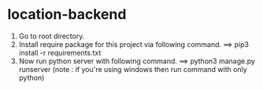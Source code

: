# location-backend

1. Go to root directory.
2. Install require package for this project via following command.
==> pip3 install -r requirements.txt
3. Now run python server with following command.
==> python3 manage.py runserver (note : if you're using windows then run command with only python)

